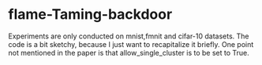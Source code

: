 # flame-Taming-backdoor
Experiments are only conducted on mnist,fmnit and cifar-10 datasets.
The code is a bit sketchy, because I just want to recapitalize it briefly.
One point not mentioned in the paper is that allow_single_cluster is to be set to True.
